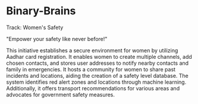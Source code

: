 # Binary-Brains
Track: Women's Safety

"Empower your safety like never before!"

This initiative establishes a secure environment for women by utilizing Aadhar card registration. It enables women to create multiple channels, add chosen contacts, and stores user addresses to notify nearby contacts and family in emergencies. It hosts a community for women to share past incidents and locations, aiding the creation of a safety level database. The system identifies red alert zones and locations through machine learning. Additionally, it offers transport recommendations for various areas and advocates for government safety measures.
